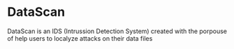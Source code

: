 # DataScan
DataScan is an IDS (Intrussion Detection System) created with the porpouse of help users to localyze attacks on their data files
